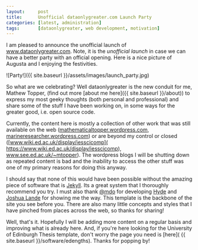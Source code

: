 ```yaml
---
layout:     post
title:      Unofficial dataonlygreater.com Launch Party
categories: [latest, administration]
tags:       [dataonlygreater, web development, motivation]
---
```


I am pleased to announce the unofficial launch of www.dataonlygreater.com.
Note, it is the *unofficial launch* in case we can have a better party with an
official opening. Here is a nice picture of Augusta and I enjoying the
festivities.

![Party!]({{ site.baseurl }}/assets/images/launch_party.jpg)

So what are we celebrating? Well dataonlygreater is the new conduit for me,
Mathew Topper, (find out more [about me here]({{ site.baseurl }}/about)) to express my most geeky
thoughts (both personal and professional) and share some of the stuff I have
been working on, in some ways for the greater good, i.e. open source code.

Currently, the content here is mostly a collection of other work that was
still available on the web ([mathematicaltopper.wordpress.com](
https://mathematicaltopper.wordpress.com/), [marineresearcher.wordpress.com](
https://marineresearcher.wordpress.com)) or are beyond my control or closed
([www.wiki.ed.ac.uk/display/iesscicomp](
https://www.wiki.ed.ac.uk/display/iesscicomp), www.see.ed.ac.uk/~mtopper). The
wordpress blogs I will be shutting down as repeated content is bad and the 
inability to access the other stuff was one of my primary reasons for doing
this anyway.

I should say that none of this would have been possible without the amazing
piece of software that is [Jekyll](http://jekyllrb.com). Its a great system
that I thoroughly recommend you try. I must also thank [@mdo](https://twitter.com/mdo)
for developing [Hyde](http://hyde.getpoole.com/) and [Joshua Lande](
http://joshualande.com) for showing me the way. This template is the backbone of the site
you see before you. There are also many little concepts and styles that I have
pinched from places across the web, so thanks for sharing!

Well, that's it. Hopefully I will be adding more content on a regular basis and
improving what is already here. And, if you're here looking for the University
of Edinburgh Thesis template, don't worry the page you need is [here](
{{ site.baseurl }}/software/edengths). Thanks for popping by!
